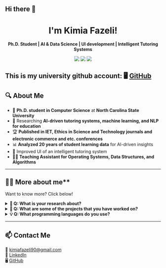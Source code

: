 ## Hi there 👋

<h1 align="center">I'm Kimia Fazeli!</h1>

<p align="center">
  <strong>Ph.D. Student | AI & Data Science | UI development | Intelligent Tutoring Systems</strong>
</p>

<p align="center">
  <a href="https://github.com/kimiafazeli1"><img src="https://img.shields.io/github/followers/kimiafazeli1?style=social"></a>
  <a href="https://linkedin.com/in/kimia-fazeli-7882b1225"><img src="https://img.shields.io/badge/-LinkedIn-blue?style=flat&logo=Linkedin"></a>
  <a href="mailto:kimiafazeli90@gmail.com"><img src="https://img.shields.io/badge/Email-Contact%20Me-red?style=flat&logo=gmail"></a>
</p>

This is my university github account: 🖥️ [GitHub](https://github.com/kimiafazeli1)  
---

## 🔍 **About Me**
- 📖 **Ph.D. student in Computer Science** at **North Carolina State University**  
- 🔬 Researching **AI-driven tutoring systems, machine learning, and NLP for education**  
- 🏆 **Published in IET, Ethics in Science and Technology journals and electronic commerce and etc. conferences**  
- 📊 **Analyzed 20 years of student learning data** for AI-driven insights
- 🔬 Improved UI of an intelligent tutoring system
- 👨‍🏫 **Teaching Assistant for Operating Systems, Data Structures, and Algorithms**  

---

## 👨‍🏫 More about me**  
Want to know more? Click below!  

<details>
  <summary><strong>🤔 Q: What is your research about?</strong></summary>
  <p>I'm working on AI-powered tutoring systems that help students solve deductive logic problems. My research involves data analysis, reinforcement learning, and NLP techniques.</p>
</details>

<details>
  <summary><strong>🚀 Q: What are some of the projects that you have worked on?</strong></summary>
  <ul>
    <li>🔹 <strong>Deep Thought Intelligent Tutor</strong>: AI-powered education system</li>
    <li>🔹 <strong>Flashcard Generator</strong>: NLP-based tool to create learning materials</li>
    <li>🔹 <strong>AI-Powered Calorie Tracker</strong>: A personalized fitness tracking app</li>
  </ul>
</details>

<details>
  <summary><strong>💡 Q: What programming languages do you use?</strong></summary>
  <p>My main languages are <strong>Python</strong> and <strong>JavaScript</strong>, but I also work with C++ </p>
</details>

---

## 📫 **Contact Me**
📧 [kimiafazeli90@gmail.com](mailto:kimiafazeli90@gmail.com)  
🔗 [LinkedIn](https://linkedin.com/in/kimia-fazeli-7882b1225)  
🖥️ [GitHub](https://github.com/kimiafazeli1)  

